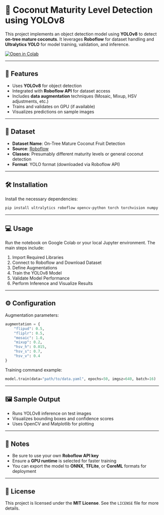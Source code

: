 # 🥥 Coconut Maturity Level Detection using YOLOv8

This project implements an object detection model using **YOLOv8** to detect **on-tree mature coconuts**. It leverages **Roboflow** for dataset handling and **Ultralytics YOLO** for model training, validation, and inference.

[![Open in Colab](https://colab.research.google.com/assets/colab-badge.svg)](https://colab.research.google.com/github/siva-netizen/yolov8--coconut_maturity_lvl/blob/main/yolo%5Bcoconut%5D.ipynb)

---

## 🚀 Features

- Uses **YOLOv8** for object detection  
- Integrated with **Roboflow API** for dataset access  
- Includes **data augmentation** techniques (Mosaic, Mixup, HSV adjustments, etc.)  
- Trains and validates on GPU (if available)  
- Visualizes predictions on sample images  

---

## 📁 Dataset

- **Dataset Name**: On-Tree Mature Coconut Fruit Detection  
- **Source**: [Roboflow](https://roboflow.com/)  
- **Classes**: Presumably different maturity levels or general coconut detection  
- **Format**: YOLO format (downloaded via Roboflow API)  

---

## 🛠️ Installation

Install the necessary dependencies:

```bash
pip install ultralytics roboflow opencv-python torch torchvision numpy matplotlib
```

---

## 💻 Usage

Run the notebook on Google Colab or your local Jupyter environment. The main steps include:

1. Import Required Libraries  
2. Connect to Roboflow and Download Dataset  
3. Define Augmentations  
4. Train the YOLOv8 Model  
5. Validate Model Performance  
6. Perform Inference and Visualize Results  

---

## ⚙️ Configuration

Augmentation parameters:

```python
augmentation = {
    "flipud": 0.5,
    "fliplr": 0.5,
    "mosaic": 1.0,
    "mixup": 0.2,
    "hsv_h": 0.015,
    "hsv_s": 0.7,
    "hsv_v": 0.4
}
```

Training command example:

```python
model.train(data="path/to/data.yaml", epochs=50, imgsz=640, batch=16)
```

---

## 🖼️ Sample Output

- Runs YOLOv8 inference on test images  
- Visualizes bounding boxes and confidence scores  
- Uses OpenCV and Matplotlib for plotting  

---

## 📌 Notes

- Be sure to use your own **Roboflow API key**  
- Ensure a **GPU runtime** is selected for faster training  
- You can export the model to **ONNX**, **TFLite**, or **CoreML** formats for deployment  

---

## 📜 License

This project is licensed under the **MIT License**. See the `LICENSE` file for more details.

